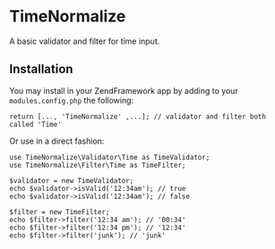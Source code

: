 # TimeNormalize
A basic validator and filter for time input.

## Installation

You may install in your ZendFramework app by adding to your `modules.config.php` the following:
~~~
return [..., 'TimeNormalize' ,...]; // validator and filter both called 'Time'
~~~

Or use in a direct fashion:
~~~
use TimeNormalize\Validator\Time as TimeValidator;
use TimeNormalize\Filter\Time as TimeFilter;

$validator = new TimeValidator;
echo $validator->isValid('12:34am'); // true
echo $validator->isValid('12:34am'); // false

$filter = new TimeFilter;
echo $filter->filter('12:34 am'); // '00:34'
echo $filter->filter('12:34 pm'); // '12:34'
echo $filter->filter('junk'); // 'junk'
~~~
